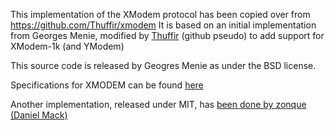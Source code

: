 This implementation of the XModem protocol has been copied over from https://github.com/Thuffir/xmodem
It is based on an initial implementation from Georges Menie, modified by [Thuffir](https://github.com/Thuffir) (github pseudo) to add support for XModem-1k (and YModem)

This source code is released by Geogres Menie as under the BSD license.

Specifications for XMODEM can be found [here](https://www.menie.org/georges/embedded/xmodem_specification.html)

Another implementation, released under MIT, has [been done by zonque (Daniel Mack)](https://gist.github.com/zonque/0ae2dc8cedbcdbd9b933)
